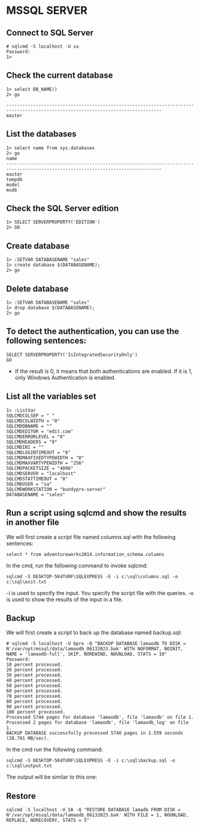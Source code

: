 # MSSQL SERVER

## Connect to SQL Server

```
# sqlcmd -S localhost -U sa 
Password: 
1> 

```



## Check the current database

```
1> select DB_NAME()
2> go
                                                                                                                                
--------------------------------------------------------------------------------------------------------------------------------
master                           
```



##  List the databases

```
1> select name from sys.databases
2> go
name                                                                                                                            
--------------------------------------------------------------------------------------------------------------------------------
master                                                                                                                          
tempdb                                                                                                                          
model                                                                                                                           
msdb                                             
```

## Check the SQL Server edition

```
1> SELECT SERVERPROPERTY('EDITION')
2> GO
```



## Create database

```
1> :SETVAR DATABASENAME "sales"
1> create database $(DATABASENAME);
2> go
```



## Delete database

```
1> :SETVAR DATABASENAME "sales"
1> drop database $(DATABASENAME);
2> go
```



## To detect the authentication, you can use the following sentences:

```
SELECT SERVERPROPERTY('IsIntegratedSecurityOnly')
GO
```

- If the result is 0, it means that both authentications are enabled. If it is 1, only Windows Authentication is enabled.



## List all the variables set

```
1> :ListVar
SQLCMDCOLSEP = " "
SQLCMDCOLWIDTH = "0"
SQLCMDDBNAME = ""
SQLCMDEDITOR = "edit.com"
SQLCMDERRORLEVEL = "0"
SQLCMDHEADERS = "0"
SQLCMDINI = ""
SQLCMDLOGINTIMEOUT = "8"
SQLCMDMAXFIXEDTYPEWIDTH = "0"
SQLCMDMAXVARTYPEWIDTH = "256"
SQLCMDPACKETSIZE = "4096"
SQLCMDSERVER = "localhost"
SQLCMDSTATTIMEOUT = "0"
SQLCMDUSER = "sa"
SQLCMDWORKSTATION = "bundypro-server"
DATABASENAME = "sales"
```

## Run a script using sqlcmd and show the results in another file

We will first create a script file named columns.sql with the following sentences:

```
select * from adventureworks2014.information_schema.columns
```

In the cmd, run the following command to invoke sqlcmd:

```
sqlcmd -S DESKTOP-5K4TURF\SQLEXPRESS -E -i c:\sql\columns.sql -o c:\sql\exit.txt
```

-i is used to specify the input. You specify the script file with the queries.
-o is used to show the results of the input in a file.



## Backup

We will first create a script to back up the database named backup.sql:

```
# sqlcmd -S localhost -U bpro -Q "BACKUP DATABASE lamaodb TO DISK = N'/var/opt/mssql/data/lamaodb_06132023.bak' WITH NOFORMAT, NOINIT, NAME = 'lamaodb-full', SKIP, NOREWIND, NOUNLOAD, STATS = 10"
Password: 
10 percent processed.
20 percent processed.
30 percent processed.
40 percent processed.
50 percent processed.
60 percent processed.
70 percent processed.
80 percent processed.
90 percent processed.
100 percent processed.
Processed 5744 pages for database 'lamaodb', file 'lamaodb' on file 1.
Processed 2 pages for database 'lamaodb', file 'lamaodb_log' on file 1.
BACKUP DATABASE successfully processed 5746 pages in 1.559 seconds (28.791 MB/sec).
```

In the cmd run the following command:

````
sqlcmd -S DESKTOP-5K4TURF\SQLEXPRESS -E -i c:\sql\backup.sql -o
c:\sql\output.txt
````





The output will be similar to this one:

## Restore

```
sqlcmd -S localhost -U SA -Q "RESTORE DATABASE lamadb FROM DISK = N'/var/opt/mssql/data/lamaodb_06132023.bak' WITH FILE = 1, NOUNLOAD, REPLACE, NORECOVERY, STATS = 5"
```

